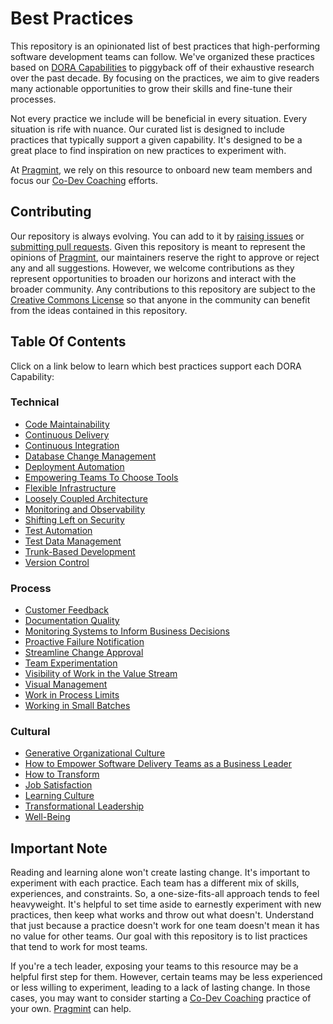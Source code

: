# Best Practices

This repository is an opinionated list of best practices that high-performing software development teams can follow. We've organized these practices based on [DORA Capabilities](https://dora.dev/devops-capabilities/) to piggyback off of their exhaustive research over the past decade. By focusing on the practices, we aim to give readers many actionable opportunities to grow their skills and fine-tune their processes.

Not every practice we include will be beneficial in every situation. Every situation is rife with nuance. Our curated list is designed to include practices that typically support a given capability. It's designed to be a great place to find inspiration on new practices to experiment with.

At [Pragmint](https://pragmint.com/), we rely on this resource to onboard new team members and focus our [Co-Dev Coaching](https://www.pragmint.com/insight/what-is-co-dev-coaching) efforts.

## Contributing

Our repository is always evolving. You can add to it by [raising issues](https://github.com/pragmint/best-practices/issues) or [submitting pull requests](https://github.com/pragmint/best-practices/pulls). Given this repository is meant to represent the opinions of [Pragmint](https://pragmint.com/), our maintainers reserve the right to approve or reject any and all suggestions. However, we welcome contributions as they represent opportunities to broaden our horizons and interact with the broader community. Any contributions to this repository are subject to the [Creative Commons License](/LICENSE.txt) so that anyone in the community can benefit from the ideas contained in this repository.

## Table Of Contents

Click on a link below to learn which best practices support each DORA Capability:

### Technical

- [Code Maintainability](/tech/code-maintainability.md)
- [Continuous Delivery](/tech/continuous-delivery.md)
- [Continuous Integration](/tech/continuous-integration.md)
- [Database Change Management](/tech/database-change-management.md)
- [Deployment Automation](/tech/deployment-automation.md)
- [Empowering Teams To Choose Tools](/tech/empowering-teams-to-choose-tools.md)
- [Flexible Infrastructure](/tech/flexible-infrastructure.md)
- [Loosely Coupled Architecture](/tech/loosely-coupled-architecture.md)
- [Monitoring and Observability](/tech/monitoring-and-observability.md)
- [Shifting Left on Security](/tech/shifting-left-on-security.md)
- [Test Automation](/tech/test-automation.md)
- [Test Data Management](/tech/test-data-management.md)
- [Trunk-Based Development](/tech/trunk-based-development.md)
- [Version Control](/tech/version-control.md)

### Process

- [Customer Feedback](/process/customer-feedback.md)
- [Documentation Quality](/process/documentation-quality.md)
- [Monitoring Systems to Inform Business Decisions](/process/monitoring-systems-to-inform-business-decisions.md)
- [Proactive Failure Notification](/process/proactive-failure-notification.md)
- [Streamline Change Approval](/process/streamline-change-approval.md)
- [Team Experimentation](/process/team-experimentation.md)
- [Visibility of Work in the Value Stream](/process/visibility-of-work-in-the-value-stream.md)
- [Visual Management](/process/visual-management.md)
- [Work in Process Limits](/process/work-in-process-limits.md)
- [Working in Small Batches](/process/working-in-small-batches.md)

### Cultural

- [Generative Organizational Culture](/culture/generative-organizational-culture.md)
- [How to Empower Software Delivery Teams as a Business Leader](/culture/how-to-empower-software-delivery-teams-as-a-business-leader.md)
- [How to Transform](/culture/how-to-transform.md)
- [Job Satisfaction](/culture/job-satisfaction.md)
- [Learning Culture](/culture/learning-culture.md)
- [Transformational Leadership](/culture/transformational-leadership.md)
- [Well-Being](/culture/well-being.md)

## Important Note

Reading and learning alone won't create lasting change. It's important to experiment with each practice. Each team has a different mix of skills, experiences, and constraints. So, a one-size-fits-all approach tends to feel heavyweight. It's helpful to set time aside to earnestly experiment with new practices, then keep what works and throw out what doesn't. Understand that just because a practice doesn't work for one team doesn't mean it has no value for other teams. Our goal with this repository is to list practices that tend to work for most teams.

If you're a tech leader, exposing your teams to this resource may be a helpful first step for them. However, certain teams may be less experienced or less willing to experiment, leading to a lack of lasting change. In those cases, you may want to consider starting a [Co-Dev Coaching](https://www.pragmint.com/insight/what-is-co-dev-coaching) practice of your own. [Pragmint](https://pragmint.com/) can help.
